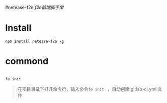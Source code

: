 #netease-f2e
_f2e前端脚手架_

# Install

```
npm install netease-f2e -g
```


# commond
```

fe init  
```

>在项目目录下打开命令行，输入命令`fe init ` ，自动创建.gitlab-ci.yml 文件